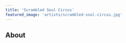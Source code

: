 ```yaml
---
title: 'Scrambled Soul Circus'
featured_image: 'artists/scrambled-soul-circus.jpg'
---
```


## About


